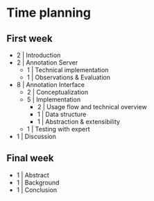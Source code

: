 # Time planning

## First week

- 2 | Introduction
- 2 | Annotation Server
  - 1 | Technical implementation
  - 1 | Observations & Evaluation
- 8 | Annotation Interface
  - 2 | Conceptualization
  - 5 | Implementation
    - 2 | Usage flow and technical overview
    - 1 | Data structure
    - 1 | Abstraction & extensibility
  - 1 | Testing with expert
- 1 | Discussion

## Final week

- 1 | Abstract
- 1 | Background
- 1 | Conclusion
